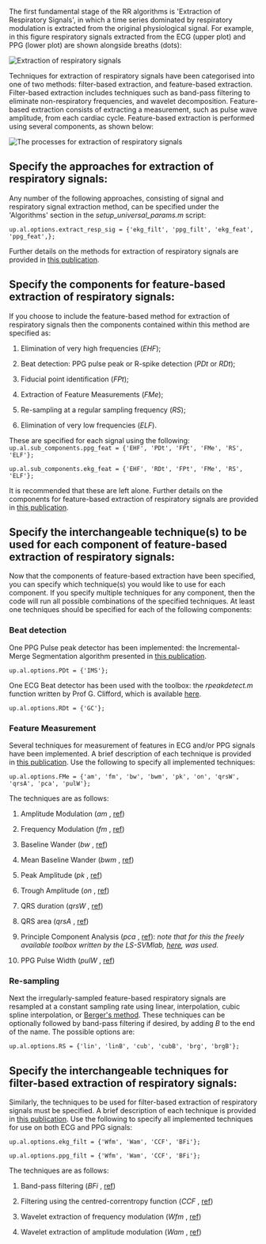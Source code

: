 The first fundamental stage of the RR algorithms is 'Extraction of Respiratory Signals', in which a time series dominated by respiratory modulation is extracted from the original physiological signal. For example, in this figure respiratory signals extracted from the ECG (upper plot) and PPG (lower plot) are shown alongside breaths (dots):

![Extraction of respiratory signals](http://haemod.uk/images/research/pete/rr_extraction.png)

Techniques for extraction of respiratory signals have been categorised into one of two methods: filter-based extraction, and feature-based extraction. Filter-based extraction includes techniques such as band-pass filtering to eliminate non-respiratory frequencies, and wavelet decomposition. Feature-based extraction consists of extracting a measurement, such as pulse wave amplitude, from each cardiac cycle. Feature-based extraction is performed using several components, as shown below:

![The processes for extraction of respiratory signals](https://cloud.githubusercontent.com/assets/9865941/13639157/55122166-e607-11e5-9ed5-e56bac1d5c4c.png)

## Specify the approaches for extraction of respiratory signals:

Any number of the following approaches, consisting of signal and respiratory signal extraction method, can be specified under the 'Algorithms' section in the _setup_universal_params.m_ script:<p>
`up.al.options.extract_resp_sig = {'ekg_filt', 'ppg_filt', 'ekg_feat', 'ppg_feat',};` <p>

Further details on the methods for extraction of respiratory signals are provided in [this publication](http://peterhcharlton.github.io/RRest/yhvs_assessment.html).

## Specify the components for feature-based extraction of respiratory signals:
If you choose to include the feature-based method for extraction of respiratory signals then the components contained within this method are specified as:

1. Elimination of very high frequencies (_EHF_);

2. Beat detection: PPG pulse peak or R-spike detection (_PDt_ or _RDt_);

3. Fiducial point identification (_FPt_);

4. Extraction of Feature Measurements (_FMe_);

5. Re-sampling at a regular sampling frequency (_RS_);

6. Elimination of very low frequencies (_ELF_).

These are specified for each signal using the following:
`up.al.sub_components.ppg_feat = {'EHF', 'PDt', 'FPt', 'FMe', 'RS', 'ELF'};` <p>
`up.al.sub_components.ekg_feat = {'EHF', 'RDt', 'FPt', 'FMe', 'RS', 'ELF'};` <p>

It is recommended that these are left alone. Further details on the components for feature-based extraction of respiratory signals are provided in [this publication](http://peterhcharlton.github.io/RRest/yhvs_assessment.html).

## Specify the interchangeable technique(s) to be used for each component of feature-based extraction of respiratory signals:
Now that the components of feature-based extraction have been specified, you can specify which technique(s) you would like to use for each component. If you specify multiple techniques for any component, then the code will run all possible combinations of the specified techniques. At least one techniques should be specified for each of the following components:

### Beat detection
One PPG Pulse peak detector has been implemented: the Incremental-Merge Segmentation algorithm presented in [this publication](http://doi.org/10.1109/EMBC.2012.6346628).<p>
`up.al.options.PDt = {'IMS'};`

One ECG Beat detector has been used with the toolbox: the _rpeakdetect.m_ function written by Prof G. Clifford, which is available [here](http://www.mit.edu/~gari/CODE/ECGtools/ecgBag/rpeakdetect.m).<p>
`up.al.options.RDt = {'GC'};`

### Feature Measurement
Several techniques for measurement of features in ECG and/or PPG signals have been implemented. A brief description of each technique is provided in [this publication](http://peterhcharlton.github.io/RRest/yhvs_assessment.html). Use the following to specify all implemented techniques:<p>
`up.al.options.FMe = {'am', 'fm', 'bw', 'bwm', 'pk', 'on', 'qrsW', 'qrsA', 'pca', 'pulW'};`

The techniques are as follows:

1. Amplitude Modulation (_am_ , [ref](http://doi.org/10.1109/TBME.2013.2246160))

2. Frequency Modulation (_fm_ , [ref](http://doi.org/10.1109/TBME.2013.2246160))

3. Baseline Wander (_bw_ , [ref](http://peterhcharlton.github.io/RRest/yhvs_assessment.html))

4. Mean Baseline Wander (_bwm_ , [ref](http://doi.org/10.1109/ICASSP.2010.5495584))

5. Peak Amplitude (_pk_ , [ref](http://doi.org/10.1109/TBME.2013.2246160))

6. Trough Amplitude (_on_ , [ref](http://doi.org/10.1109/ICASSP.2010.5495584))

7. QRS duration (_qrsW_ , [ref](http://medicalresearchjournal.org/index.php/GJMR/article/view/315))

8. QRS area (_qrsA_ , [ref](http://ieeexplore.ieee.org/xpls/abs_all.jsp?arnumber=5738022))

9. Principle Component Analysis (_pca_ , [ref](http://doi.org/10.1109/TBME.2012.2186448)): _note that for this the freely available toolbox written by the LS-SVMlab, [here](http://www.esat.kuleuven.be/sista/lssvmlab/), was used._

10. PPG Pulse Width (_pulW_ , [ref](https://zaguan.unizar.es/record/31895))

### Re-sampling

Next the irregularly-sampled feature-based respiratory signals are resampled at a constant sampling rate using linear, interpolation, cubic spline interpolation, or [Berger's method](doi.org/10.1109/TBME.1986.325789). These techniques can be optionally followed by band-pass filtering if desired, by adding _B_ to the end of the name. The possible options are:

`up.al.options.RS = {'lin', 'linB', 'cub', 'cubB', 'brg', 'brgB'};`

## Specify the interchangeable techniques for filter-based extraction of respiratory signals:
Similarly, the techniques to be used for filter-based extraction of respiratory signals must be specified. A brief description of each technique is provided in [this publication](http://peterhcharlton.github.io/RRest/yhvs_assessment.html). Use the following to specify all implemented techniques for use on both ECG and PPG signals:<p>
`up.al.options.ekg_filt = {'Wfm', 'Wam', 'CCF', 'BFi'};`<p>
`up.al.options.ppg_filt = {'Wfm', 'Wam', 'CCF', 'BFi'};`<p>

The techniques are as follows:

1. Band-pass filtering (_BFi_ , [ref](http://www.ncbi.nlm.nih.gov/pubmed/1293445))

2. Filtering using the centred-correntropy function (_CCF_ , [ref](http://doi.org/10.1371/journal.pone.0086427))

3. Wavelet extraction of frequency modulation (_Wfm_ , [ref](http://www.worldscientific.com/doi/abs/10.1142/S0219691304000329))

4. Wavelet extraction of amplitude modulation (_Wam_ , [ref](http://www.worldscientific.com/doi/abs/10.1142/S0219691304000329))
